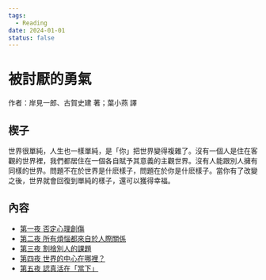 ```yaml
---
tags:
  - Reading
date: 2024-01-01
status: false
---
```

# 被討厭的勇氣

作者：岸見一郎、古賀史建 著；葉小燕 譯

## 楔子

世界很單純，人生也一樣單純，是「你」把世界變得複雜了。沒有一個人是住在客觀的世界裡，我們都居住在一個各自賦予其意義的主觀世界。沒有人能跟別人擁有同樣的世界。問題不在於世界是什麽樣子，問題在於你是什麽樣子。當你有了改變之後，世界就會回復到單純的樣子，還可以獲得幸福。

## 內容

- [第一夜 否定心理創傷](第一夜%20否定心理創傷.md)
- [第二夜 所有煩惱都來自於人際關係](第二夜%20所有煩惱都來自於人際關係.md)
- [第三夜 割捨別人的課題](第三夜%20割捨別人的課題.md)
- [第四夜 世界的中心在哪裡？](第四夜%20世界的中心在哪裡？.md)
- [第五夜 認真活在「當下」](第五夜%20認真活在「當下」.md)
